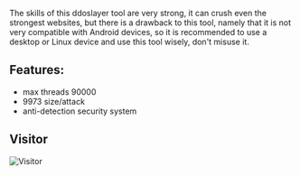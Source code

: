 The skills of this ddoslayer tool are very strong, it can crush even the strongest websites, but there is a drawback to this tool, namely that it is not very compatible with Android devices, so it is recommended to use a desktop or Linux device and use this tool wisely, don't misuse it.

## Features:
- max threads 90000
- 9973 size/attack
- anti-detection security system

## Visitor 
![Visitor](https://profile-counter.glitch.me/iptracker/count.svg?color=red&width=7)
